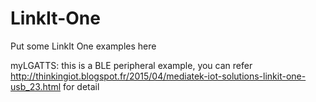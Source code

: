 # LinkIt-One
Put some LinkIt One examples here

myLGATTS: this is a BLE peripheral example, you can refer http://thinkingiot.blogspot.fr/2015/04/mediatek-iot-solutions-linkit-one-usb_23.html for detail
